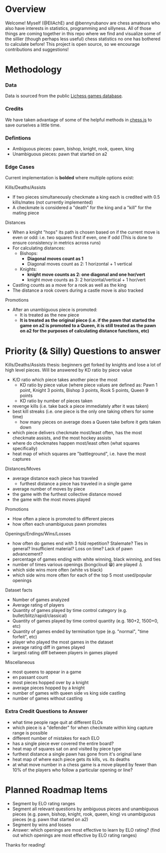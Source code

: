 # Overview

Welcome! Myself (@EllAchE) and @bennyrubanov are chess amateurs who also have interests in statistics, programming and sillyness. All of those things are coming together in this repo where we find and visualize some of the sillier (though perhaps less useful) chess statistics no one has bothered to calculate before! This project is open source, so we encourage contributions and suggestions!

# Methodology

### Data

Data is sourced from the public [Lichess games database](https://database.lichess.org/).

### Credits

We have taken advantage of some of the helpful methods in [chess.js](https://github.com/jhlywa/chess.js/blob/master/README.md) to save ourselves a little time.

### Defintions
- Ambiguous pieces: pawn, bishop, knight, rook, queen, king
- Unambiguous pieces: pawn that started on a2

### Edge Cases

Current implementation is **bolded** where multiple options exist:

Kills/Deaths/Assists
- If two pieces simultaneously checkmate a king each is credited with 0.5 kills/mates (not currently implemented)
- A checkmate is considered a "death" for the king and a "kill" for the mating piece

Distances
- When a knight "hops" its path is chosen based on if the current move is even or odd: i.e. two squares first if even, one if odd (This is done to ensure consistency in metrics across runs)
- For calculating distances:
  - Bishops:
    - **Diagonal moves count as 1**
    - Diagonal moves count as 2: 1 horizontal + 1 vertical
  - Knights:
    - **knight move counts as 2: one diagonal and one hor/vert**
    - knight move counts as 3: 2 horizontal/vertical + 1 hor/vert
- Castling counts as a move for a rook as well as the king
- The distance a rook covers during a castle move is also tracked

Promotions
- After an unambiguous piece is promoted:
  - It is treated as the new piece
  - **It is treated as the original piece (i.e. if the pawn that started the game on a2 is promoted to a Queen, it is still treated as the pawn on a2 for the purposes of calculating distance functions, etc)**

# Priority (& Silly) Questions to answer

Kills/Deaths/Assists
thesis: beginners get forked by knights and lose a lot of high level pieces. Will be answered by KD ratio by piece value
- K/D ratio which piece takes another piece the most
  - KD ratio by piece value (where piece values are defined as: Pawn 1 point, Knight 3 points, Bishop 3 points, Rook 5 points, Queen 9 points
  - KD ratio by number of pieces taken
- revenge kills (i.e. take back a piece immediately after it was taken)
- best kill streaks (i.e. one piece is the only one taking others for some time)
  - how many pieces on average does a Queen take before it gets taken down
- which piece delivers checkmate most/least often, has the most checkmate assists, and the most hockey assists
- where do checkmates happen most/least often (what squares specifically)
- heat map of which squares are "battleground", i.e. have the most captures

Distances/Moves
- average distance each piece has traveled
  - furthest distance a piece has traveled in a single game
- average number of moves by piece
- the game with the furthest collective distance moved
- the game with the most moves played

Promotions
- How often a piece is promoted to different pieces
- how often each unambiguous pawn promotes

Openings/Endings/Wins/Losses
- how often do games end with 3 fold repetition? Stalemate? Ties in general? Insufficient material? Loss on time? Lack of pawn advancement?
- percentage of games ending with white winning, black winning, and ties
- number of times various openings (bongcloud 😁) are played ♙
- which side wins more often (white vs black)
- which side wins more often for each of the top 5 most used/popular openings

Dataset facts
- Number of games analyzed
- Average rating of players
- Quantity of games played by time control category (e.g. bullet/blitz/rapid/classical)
- Quantity of games played by time control quantity (e.g. 180+2, 1500+0, etc)
- Quantity of games ended by termination type (e.g. "normal", "time forfeit", etc)
- player who played the most games in the dataset
- average rating diff in games played
- largest rating diff between players in games played

Miscellaneous
- most queens to appear in a game
- en passant count
- most pieces hopped over by a knight
- average pieces hopped by a knight
- number of games with queen side vs king side castling
- number of games without castling

### Extra Credit Questions to Answer

- what time people rage quit at different ELOs
- which piece is a "defender" for when checkmate within king capture range is possible
- different number of mistakes for each ELO
- has a single piece ever covered the entire board?
- heat map of squares sat on and visited by piece type
- furthest distance a single pawn has gone from it's original lane
- heat map of where each piece gets its kills, vs. its deaths
- at what move number in a chess game is a move played by fewer than 10% of the players who follow a particular opening or line?

# Planned Roadmap Items
- Segment by ELO rating ranges
- Segment all relevant questions by ambiguous pieces and unambiguous pieces (e.g. pawn, bishop, knight, rook, queen, king) vs unambiguous pieces (e.g. pawn that started on a2)
- Segment by wins and losses
- Answer: which openings are most effective to learn by ELO rating? (find out which openings are most effective by ELO rating ranges)

Thanks for reading!
